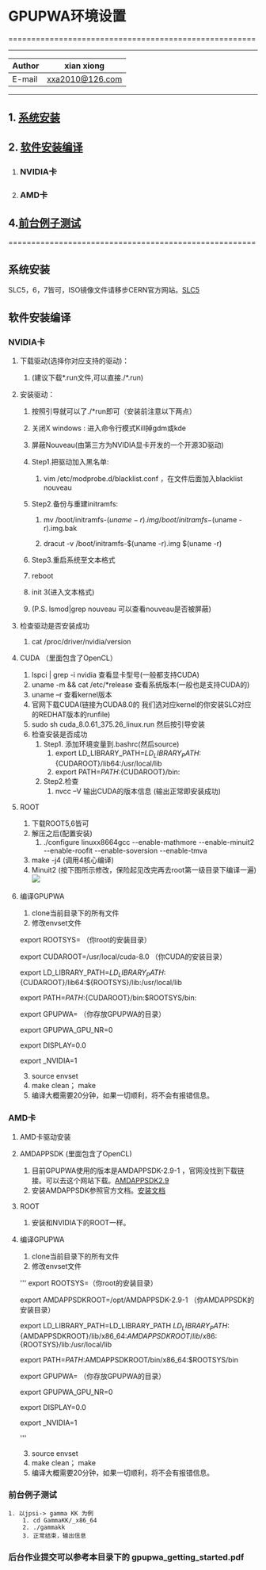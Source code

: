 # GPUPWA环境设置
======================================================

****
	
|Author|xian xiong|
|---|---
|E-mail|xxa2010@126.com
****

## 1. [系统安装](#系统安装)
## 2. [软件安装编译](#软件安装编译)
1. ### NVIDIA卡
2. ### AMD卡
## 4.[前台例子测试](#前台例子测试)

======================================================
## 系统安装
SLC5，6，7皆可，ISO镜像文件请移步CERN官方网站。[SLC5](http://linuxsoft.cern.ch/cern/slc5X/iso/)

## 软件安装编译
### NVIDIA卡
1. 下载驱动(选择你对应支持的驱动)：

	1. (建议下载*.run文件,可以直接./*.run)

2. 安装驱动：

	1. 按照引导就可以了./*run即可（安装前注意以下两点）

	2. 关闭X windows : 进入命令行模式Kill掉gdm或kde

	3. 屏蔽Nouveau(由第三方为NVIDIA显卡开发的一个开源3D驱动)

	4. Step1.把驱动加入黑名单: 
	
		1. vim /etc/modprobe.d/blacklist.conf ，在文件后面加入blacklist nouveau

	5. Step2.备份与重建initramfs: 
	
		1. mv /boot/initramfs-$(uname -r).img /boot/initramfs-$(uname -r).img.bak
	
		2. dracut -v /boot/initramfs-$(uname -r).img $(uname -r)

	6. Step3.重启系统至文本格式

	7. reboot

	8. init 3(进入文本格式)

	9. (P.S. lsmod|grep nouveau 可以查看nouveau是否被屏蔽)

3. 检查驱动是否安装成功

	1. cat /proc/driver/nvidia/version
4. CUDA （里面包含了OpenCL）
	1. lspci | grep -i nvidia 查看显卡型号(一般都支持CUDA)
	2. uname -m && cat /etc/*release 查看系统版本(一般也是支持CUDA的)
	3. uname –r 查看kernel版本
	4. 官网下载CUDA(链接为CUDA8.0的 我们选对应kernel的你安装SLC对应的REDHAT版本的runfile)
	5. sudo sh cuda_8.0.61_375.26_linux.run 然后按引导安装
	7. 检查安装是否成功
		1. Step1. 添加环境变量到.bashrc(然后source)
			1. export LD_LIBRARY_PATH=${LD_LIBRARY_PATH}:${CUDAROOT}/lib64:/usr/local/lib
			2. export PATH=${PATH}:${CUDAROOT}/bin:
		2. Step2.检查
			1. nvcc –V    输出CUDA的版本信息 (输出正常即安装成功)
5. ROOT
	1. 下载ROOT5,6皆可
	2. 解压之后(配置安装)
		1. ./configure linuxx8664gcc --enable-mathmore --enable-minuit2 --enable-roofit --enable-soversion --enable-tmva
	3. make -j4 (调用4核心编译)
	4. Minuit2 (按下图所示修改，保险起见改完再去root第一级目录下编译一遍)
	![](https://github.com/rhineryan/Demo_PWA/blob/master/EvenSet/root_minuit.png)
6. 编译GPUPWA
	1. clone当前目录下的所有文件
	2. 修改envset文件
	
	export ROOTSYS= （你root的安装目录）
	
	export CUDAROOT=/usr/local/cuda-8.0 （你CUDA的安装目录）
	
	export LD_LIBRARY_PATH=${LD_LIBRARY_PATH}:${CUDAROOT}/lib64:${ROOTSYS}/lib:/usr/local/lib
	
	export PATH=${PATH}:${CUDAROOT}/bin:$ROOTSYS/bin:
	
	export GPUPWA= （你存放GPUPWA的目录）
	
	export GPUPWA_GPU_NR=0
	
	export DISPLAY=0.0
	
	export _NVIDIA=1
	
	3. source envset
	4. make clean； make
	5. 编译大概需要20分钟，如果一切顺利，将不会有报错信息。
	
### AMD卡

1. AMD卡驱动安装
2. AMDAPPSDK (里面包含了OpenCL) 
	1. 目前GPUPWA使用的版本是AMDAPPSDK-2.9-1 ，官网没找到下载链接。可以去这个网站下载。[AMDAPPSDK2.9](http://hc.csdn.net/resources/resource_detail?id=13)
	2. 安装AMDAPPSDK参照官方文档。[安装文档](http://developer.amd.com/wordpress/media/2012/10/AMD_APP_SDK_Installation_Notes2.pdf)

3. ROOT 
	1. 安装和NVIDIA下的ROOT一样。
4. 编译GPUPWA
	1. clone当前目录下的所有文件
	2. 修改envset文件
	
	'''
	export ROOTSYS=（你root的安装目录）
	
	export AMDAPPSDKROOT=/opt/AMDAPPSDK-2.9-1 （你AMDAPPSDK的安装目录）
	
	export LD_LIBRARY_PATH=LD_LIBRARY_PATH ${LD_LIBRARY_PATH}:${AMDAPPSDKROOT}/lib/x86_64:${AMDAPPSDKROOT}/lib/x86:${ROOTSYS}/lib:/usr/local/lib
	
	export PATH=${PATH}:$AMDAPPSDKROOT/bin/x86_64:$ROOTSYS/bin
	
	export GPUPWA= （你存放GPUPWA的目录）
	
	export GPUPWA_GPU_NR=0
	
	export DISPLAY=0.0
	
	export _NVIDIA=1
	
	'''
	
	3. source envset
	4. make clean； make
	5. 编译大概需要20分钟，如果一切顺利，将不会有报错信息。
	
### 前台例子测试
	1. 以jpsi-> gamma KK 为例
		1. cd GammaKK/_x86_64
		2. ./gammakk
		3. 正常结束，输出信息
		
### 后台作业提交可以参考本目录下的 gpupwa_getting_started.pdf 
